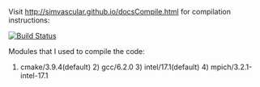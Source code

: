 Visit http://simvascular.github.io/docsCompile.html for compilation instructions:

[![Build Status](https://travis-ci.org/SimVascular/svSolver.svg?branch=master)](https://travis-ci.org/SimVascular/svSolver)

Modules that I used to compile the code:
1) cmake/3.9.4(default)   2) gcc/6.2.0   3) intel/17.1(default)   4) mpich/3.2.1-intel-17.1
